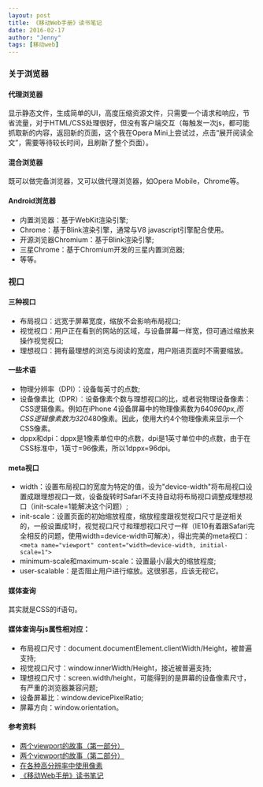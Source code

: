 ```yaml
---
layout: post
title: 《移动Web手册》读书笔记
date: 2016-02-17
author: "Jenny"
tags: [移动web]
---
```


<h3>关于浏览器</h3>
<h4>代理浏览器</h4>

显示静态文件，生成简单的UI，高度压缩资源文件，只需要一个请求和响应，节省流量，对于HTML/CSS处理很好，但没有客户端交互（每触发一次js，都可能抓取新的内容，返回新的页面，这个我在Opera Mini上尝试过，点击“展开阅读全文”，需要等待较长时间，且刷新了整个页面）。

<h4>混合浏览器</h4>

既可以做完备浏览器，又可以做代理浏览器，如Opera Mobile，Chrome等。

<h4>Android浏览器</h4>

+ 内置浏览器：基于WebKit渲染引擎;
+ Chrome：基于Blink渲染引擎，通常与V8 javascript引擎配合使用。
+ 开源浏览器Chromium：基于Blink渲染引擎;
+ 三星Chrome：基于Chromium开发的三星内置浏览器;
+ 等等。
<h3>视口</h3>
<h4>三种视口</h4>

+ 布局视口：远宽于屏幕宽度，缩放不会影响布局视口;
+ 视觉视口：用户正在看到的网站的区域，与设备屏幕一样宽，但可通过缩放来操作视觉视口;
+ 理想视口：拥有最理想的浏览与阅读的宽度，用户刚进页面时不需要缩放。
<h4>一些术语</h4>

+ 物理分辨率（DPI）：设备每英寸的点数;
+ 设备像素比（DPR）：设备像素个数与理想视口的比，或者说物理设备像素：CSS逻辑像素。例如在iPhone 4设备屏幕中的物理像素数为640*960px,而CSS逻辑像素数为320*480像素。因此，使用大约4个物理像素来显示一个CSS像素。
+ dppx和dpi：dppx是1像素单位中的点数，dpi是1英寸单位中的点数，由于在CSS标准中，1英寸=96像素，所以1dppx=96dpi。
<h4>meta视口</h4>

+ width：设置布局视口的宽度为特定的值，设为"device-width"将布局视口设置成跟理想视口一致，设备旋转时Safari不支持自动将布局视口调整成理想视口（init-scale=1能解决这个问题）;
+ init-scale：设置页面的初始缩放程度，缩放程度跟视觉视口尺寸是逆相关的，一般设置成1时，视觉视口尺寸和理想视口尺寸一样（IE10有着跟Safari完全相反的问题，使用width=device-width可解决），得出完美的meta视口：
```<meta name="viewport" content="width=device-width, initial-scale=1">```
+ minimum-scale和maximum-scale：设置最小/最大的缩放程度;
+ user-scalable：是否阻止用户进行缩放。这很邪恶，应该无视它。
<h4>媒体查询</h4>

其实就是CSS的if语句。

<h4>媒体查询与js属性相对应：</h4>

+ 布局视口尺寸：document.documentElement.clientWidth/Height，被普遍支持;
+ 视觉视口尺寸：window.innerWidth/Height，接近被普遍支持;
+ 理想视口尺寸：screen.width/height，可能得到的是屏幕的设备像素尺寸，有严重的浏览器兼容问题;
+ 设备屏幕比：window.devicePixelRatio;
+ 屏幕方向：window.orientation。
<h4>参考资料</h4>

+ <a href="http://weizhifeng.net/viewports.html">两个viewport的故事（第一部分）</a>
+ <a href="http://weizhifeng.net/viewports2.html">两个viewport的故事（第二部分）</a>
+ <a href="http://html5online.com.cn/articles/2013041701.html">在各种高分辨率中使用像素</a>
+ <a href="http://www.kancloud.cn/kancloud/the-mobile-web-handbook/64055">《移动Web手册》读书笔记</a>
